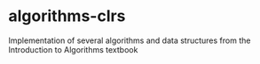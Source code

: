 # algorithms-clrs
Implementation of several algorithms and data structures from the Introduction to Algorithms textbook
